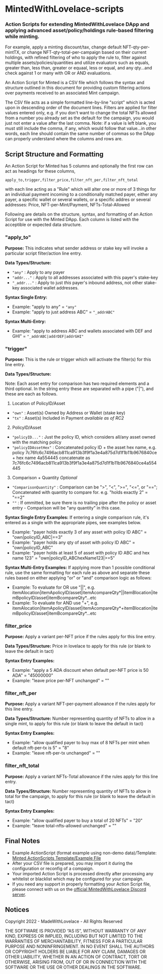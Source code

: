 # MintedWithLovelace-scripts
### Action Scripts for extending MintedWithLovelace DApp and applying advanced asset/policy/holdings rule-based filtering while minting.

For example, apply a minting discount/tax, change default NFT-qty-per-mintTX, or change NFT-qty-total-per-campaign based on their current holdings, with refined filtering of who to apply the rule to, filter against multiple assets/policies/quantities and utilize evaluators such as equals, greater than, less than, greater or equaal, less or equal, and any qty...and check against 1 or many with OR or AND evaluations. 

An Action Script for Minted is a CSV file which follows the syntax and structure outlined in this document for providing custom filtering actions over payments received to an associated Mint campaign.

The CSV file acts as a simple formatted line-by-line "script" which is acted upon in descending order of the document lines.  Filters are applied for filter values entered only, e.g. if you don't want to change the total NFTs allowed from a number you already set as the default for the campaign, you would just not enter a value after the last comma. Note: if a value is left blank, you must still include the comma, if any, which would follow that value...in other words, each line should contain the same number of commas so the DApp can properly understand where the columns and rows are.

## Script Structure and Formatting
An Action Script for Minted has 5 columns and optionally the first row can act as headings for these columns,
```
apply_to,trigger,filter_price,filter_nft_per,filter_nft_total
```
with each line acting as a "Rule" which will alter one or more of 3 things for an individual payment incoming to a conditionally matched payer, either any payer, a specific wallet or several wallets, or a specific addres or several addresses: Price, NFT-per-Mint/Payment, NFTs-Total-Allowed

Following are details on the structure, syntax, and formatting of an Action Script for use with the Minted DApp. Each column is listed with the acceptible or expected data structure. 

### "apply_to"

**Purpose:** This indicates what sender address or stake key will invoke a particular script filter/action line entry.

**Data Types/Structure:** 
- `"any"` : Apply to any payer    
- `"addr..."` : Apply to all addresses associated with this payer's stake-key    
- `"_addr..."` : Apply to just *this* payer's inbound address, not other stake-key associated wallet addresses.

**Syntax Single Entry:**
- Example: "apply to any" = `"any"`
- Example: "apply to just address ABC" = `"_addrABC"`

**Syntax Multi-Entry:**
- Example: "apply to address ABC and wallets associated with DEF and GHI" = `"_addrABC|addrDEF|addrGHI"`


### "trigger"

**Purpose:** This is the rule or trigger which will activate the filter(s) for this line entry.

**Data Types/Structure:**

Note: Each asset entry for comparison has two required elements and a third optional. In the string entry these are separated with a pipe ("|"), and these are each as follows.

1. Location of PolicyID/Asset
* `"own"` : Asset(s) Owned by Address or Wallet (stake key)
* `"tx"` : Asset(s) Included in Payment *available as of RC2*

2. PolicyID/Asset
* `"policyID..."` : Just the policy ID, which considers all/any asset owned with the matching policy
* `"policyIDAssetHex"` : Concatenated policy ID + the asset hex name, e.g. policy 7c76fc6c7496acb811ca913b3f9f1a3e4a875d7d1f1b11b9676840ce + hex name 4a554445 concatenate as 7c76fc6c7496acb811ca913b3f9f1a3e4a875d7d1f1b11b9676840ce4a554445
  
3. Comparison + Quantity *Optional*
* `"ComparisonQuantity"` : Comparison can be ">", "<", ">=", "<=", or "=="; Concatenated with quantity to compare for. e.g. "holds exactly 2" = "==2"
* `""` : If ommitted, be sure there is no trailing pipe after the policy or asset entry - Comparison will be "any quantity" in this case.

**Syntax Single Entry Examples:** If entering a single comparison rule, it's entered as a single with the appropriate pipes, see examples below.
- Example: "payer holds exactly 3 of any asset with policy ID ABC" = "own|policyID_ABC|==3"
- Example: "payer holds any qty of asset with policy ID ABC" = "own|policyID_ABC"
- Example: "payer holds at least 5 of asset with policy ID ABC and hex name 123" = "own|policyID_ABChexName123|>=5"

**Syntax Multi-Entry Examples:** If applying more than 1 possible conditional rule, use the same formatting for each rule as above and separate these rules based on either applying "or" or "and" comparison logic as follows:

- Example: To evaluate for OR use "||", e.g. itemAlocation|itemApolicyID/asset|itemAcompareQty*||itemBlocation|itemBpolicyID/asset|itemBcompareQty*...etc
- Example: To evaluate for AND use "+", e.g. itemAlocation|itemApolicyID/asset|itemAcompareQty*+itemBlocation|itemBpolicyID/asset|itemBcompareQty*...etc


### filter_price

**Purpose:** Apply a variant per-NFT price if the rules apply for this line entry.

**Data Types/Structure:** Price in lovelace to apply for this rule (or blank to leave the default in tact)

**Syntax Entry Examples:**
- Example: "apply a 5 ADA discount when default per-NFT price is 50 ADA" = "45000000"
- Example: "leave price per-NFT unchanged" = ""


### filter_nft_per

**Purpose:** Apply a variant NFT-per-payment allowance if the rules apply for this line entry.

**Data Types/Structure:** Number representing quantity of NFTs to allow in a single mint, to apply for this rule (or blank to leave the default in tact)

**Syntax Entry Examples:**
- Example: "allow qualified payer to buy max of 8 NFTs per mint when default nft-per-tx is 5" = "8"
- Example: "leave nft-per-tx unchanged" = ""


### filter_nft_total

**Purpose:** Apply a variant NFTs-Total allowance if the rules apply for this line entry.

**Data Types/Structure:** Number representing quantity of NFTs to allow in total for the campaign, to apply for this rule (or blank to leave the default in tact)

**Syntax Entry Examples:**
- Example: "allow qualified payer to buy a total of 20 NFTs" = "20"
- Example: "leave total-nfts-allowed unchanged" = ""


## Final Notes

- Example ActionScript (format example using non-demo data)/Template: [Minted ActionScripts Template/Example File](https://github.com/MadeWithLovelace/MintedWithLovelace-scripts/blob/main/sampleActionScript.csv)
- After your CSV file is prepared, you may import it during the configuration or reconfig of a compaign.
- Your imported Action Script is processed directly after processing any whitelist or blacklist which may be configured for your campaign. 
- If you need any support in properly formatting your Action Script file, please connect with us on the [official MintedWithLovelace Discord server](https://discord.gg/HzKvRWPqy5).


## Notices

Copyright 2022 - MadeWithLovelace - All Rights Reserved

THE SOFTWARE IS PROVIDED “AS IS”, WITHOUT WARRANTY OF ANY KIND, EXPRESS OR IMPLIED, INCLUDING BUT NOT LIMITED TO THE WARRANTIES OF MERCHANTABILITY, FITNESS FOR A PARTICULAR PURPOSE AND NONINFRINGEMENT. IN NO EVENT SHALL THE AUTHORS OR COPYRIGHT HOLDERS BE LIABLE FOR ANY CLAIM, DAMAGES OR OTHER LIABILITY, WHETHER IN AN ACTION OF CONTRACT, TORT OR OTHERWISE, ARISING FROM, OUT OF OR IN CONNECTION WITH THE SOFTWARE OR THE USE OR OTHER DEALINGS IN THE SOFTWARE.
